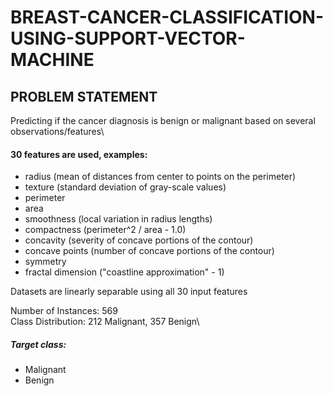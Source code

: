 # BREAST-CANCER-CLASSIFICATION-USING-SUPPORT-VECTOR-MACHINE


## PROBLEM STATEMENT

Predicting if the cancer diagnosis is benign or malignant based on several observations/features\

#### 30 features are used, examples:

- radius (mean of distances from center to points on the perimeter)
- texture (standard deviation of gray-scale values)
- perimeter
- area
- smoothness (local variation in radius lengths)
- compactness (perimeter^2 / area - 1.0)
- concavity (severity of concave portions of the contour)
- concave points (number of concave portions of the contour)
- symmetry 
- fractal dimension ("coastline approximation" - 1)

Datasets are linearly separable using all 30 input features

Number of Instances: 569\
Class Distribution: 212 Malignant, 357 Benign\

##### Target class:
- Malignant
- Benign
